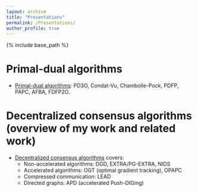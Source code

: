 ```yaml
---
layout: archive
title: "Presentations"
permalink: /Presentations/
author_profile: true
---
```


{% include base_path %}

Primal-dual algorithms
=====
* [Primal-dual algorithms](http://mingyan08.github.io/Slides/PD3O.pdf): PD3O, Condat-Vu, Chambolle-Pock, PDFP, PAPC, AFBA, FDFP2O.

Decentralized consensus algorithms (overview of my work and related work)
===== 
* [Decentralized consensus algorithms](http://mingyan08.github.io/Slides/Decentralized.pdf) covers:
  * Non-accelerated algorithms: DGD, EXTRA/PG-EXTRA, NIDS
  * Accelerated algorithms: OGT (optimal gradient tracking), OPAPC
  * Compressed communication: LEAD
  * Directed graphs: APD (accelerated Push-DIGing)
